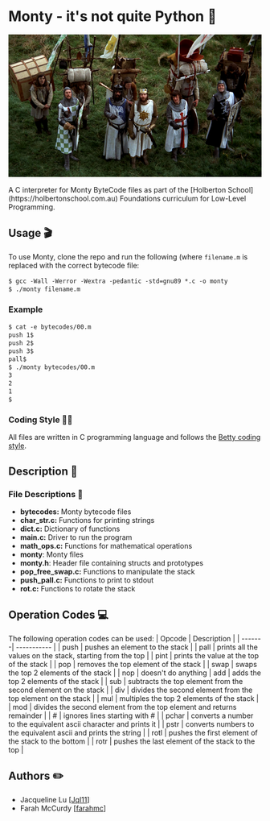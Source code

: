 # Monty - it's not quite Python :snake:
<p align="center" width="100%">
    <img src="https://github.com/Jql11/monty/blob/main/monty.png">
</p>
A C interpreter for Monty ByteCode files as part of the
[Holberton School](https://holbertonschool.com.au) Foundations curriculum for
Low-Level Programming.

## Usage :clapper:
To use Monty, clone the repo and run the following (where `filename.m` is
replaced with the correct bytecode file:
```
$ gcc -Wall -Werror -Wextra -pedantic -std=gnu89 *.c -o monty
$ ./monty filename.m
```

### Example
```
$ cat -e bytecodes/00.m
push 1$
push 2$
push 3$
pall$
$ ./monty bytecodes/00.m
3
2
1
$
```

### Coding Style :technologist:
All files are written in C programming language and follows the
[Betty coding style](https://github.com/holbertonschool/Betty/wiki).

## Description :speech_balloon:

### File Descriptions :floppy_disk:
- **bytecodes:** Monty bytecode files
- **char_str.c:** Functions for printing strings
- **dict.c:** Dictionary of functions
- **main.c:** Driver to run the program
- **math_ops.c:** Functions for mathematical operations
- **monty**: Monty files
- **monty.h**: Header file containing structs and prototypes
- **pop_free_swap.c:** Functions to manipulate the stack
- **push_pall.c:** Functions to print to stdout
- **rot.c:** Functions to rotate the stack

## Operation Codes :computer:
The following operation codes can be used:
| Opcode | Description |
| -------| ----------- |
| push | pushes an element to the stack |
| pall | prints all the values on the stack, starting from the top |
| pint | prints the value at the top of the stack |
| pop | removes the top element of the stack |
| swap | swaps the top 2 elements of the stack |
| nop | doesn't do anything
| add | adds the top 2 elements of the stack |
| sub | subtracts the top element from the second element on the stack |
| div | divides the second element from the top element on the stack |
| mul | multiples the top 2 elements of the stack |
| mod | divides the second element from the top element and returns remainder |
| # | ignores lines starting with # |
| pchar | converts a number to the equivalent ascii character and prints it |
| pstr | converts numbers to the equivalent ascii and prints the string |
| rotl | pushes the first element of the stack to the bottom |
| rotr | pushes the last element of the stack to the top |

## Authors :pencil2:
- Jacqueline Lu [[Jql11](https://github.com/Jql11)]
- Farah McCurdy [[farahmc](https://github.com/farahmc)]
